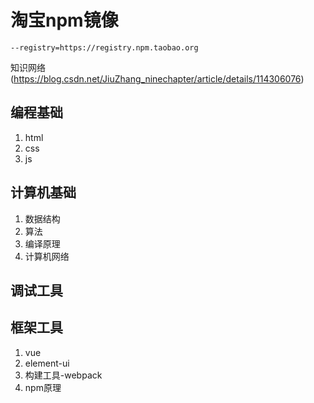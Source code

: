 # 淘宝npm镜像
```
--registry=https://registry.npm.taobao.org
```




知识网络(https://blog.csdn.net/JiuZhang_ninechapter/article/details/114306076)
## 编程基础
  1. html
  2. css
  3. js
## 计算机基础
  1. 数据结构
  2. 算法
  3. 编译原理
  4. 计算机网络

## 调试工具

## 框架工具
1. vue 
2. element-ui
3. 构建工具-webpack
4. npm原理